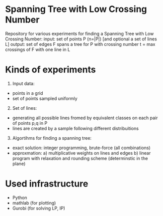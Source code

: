 Spanning Tree with Low Crossing Number
===========================

Repository for various experiments for finding a Spanning Tree with Low Crossing Number:
input: set of points P (n=|P|) [and optional a set of lines L]
output: set of edges F spans a tree for P with crossing number t = max crossings of F with one line in L


Kinds of experiments
======================
1. Input data:
  - points in a grid
  - set of points sampled uniformly

2. Set of lines:
  - generating all possible lines fromed by equivalent classes on each pair of points p,q in P
  - lines are created by a sample following different distribuitions

3. Algortihms for finding a spanning tree:
  - exact solution: integer programming, brute-force (all combinations)
  - approxmation:
    a) multiplicative weights on lines and edges
    b) linear program with relaxation and rounding scheme (determinstic in the plane)

Used infrastructure
======================
* Python
* mathlab (for plotting)
* Gurobi (for solving LP, IP)